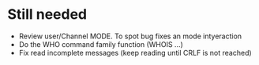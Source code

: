# Still needed
  - Review user/Channel MODE. To spot bug fixes an mode intyeraction
  - Do the WHO command family function (WHOIS ...)
  - Fix read incomplete messages (keep reading until CRLF is not reached)
